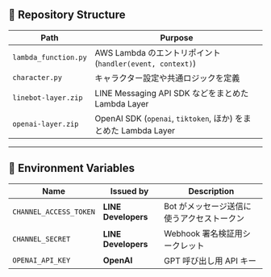 ## 📁 Repository Structure

| Path | Purpose |
| --- | --- |
| `lambda_function.py` | AWS Lambda のエントリポイント (`handler(event, context)`) |
| `character.py`      | キャラクター設定や共通ロジックを定義 |
| `linebot-layer.zip` | LINE Messaging API SDK などをまとめた Lambda Layer |
| `openai-layer.zip`  | OpenAI SDK (`openai`, `tiktoken`, ほか) をまとめた Lambda Layer |

---

## 🔧 Environment Variables

| Name | Issued by | Description |
| --- | --- | --- |
| `CHANNEL_ACCESS_TOKEN` | **LINE Developers** | Bot がメッセージ送信に使うアクセストークン |
| `CHANNEL_SECRET` | **LINE Developers** | Webhook 署名検証用シークレット |
| `OPENAI_API_KEY` | **OpenAI** | GPT 呼び出し用 API キー |